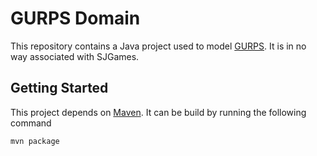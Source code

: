 # GURPS Domain
This repository contains a Java project used to model [GURPS][gurps]. It is in no way associated with SJGames.

## Getting Started
This project depends on [Maven][maven]. It can be build by running the following command

```sh
mvn package
```

[gurps]: http://www.sjgames.com/gurps/
[maven]: https://maven.apache.org/